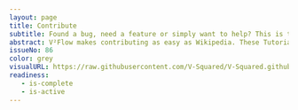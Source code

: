 ```yaml
---
layout: page
title: Contribute
subtitle: Found a bug, need a feature or simply want to help? This is the place ...
abstract: V²Flow makes contributing as easy as Wikipedia. These Tutorials show you in simple steps how to do it.
issueNo: 86
color: grey
visualURL: https://raw.githubusercontent.com/V-Squared/V-Squared.github.io/master/images/titles/contributing/contributing
readiness:
   - is-complete
   - is-active
---
```

